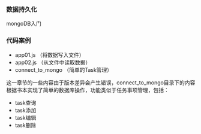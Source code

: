 
### 数据持久化

mongoDB入门

### 代码案例

- app01.js （将数据写入文件）
- app02.js （从文件中读取数据）
- connect_to_mongo （简单的Task管理）

这一章节的一些内容由于版本差异会产生错误，connect_to_mongo目录下的内容根据书本实现了简单的数据库操作，功能类似于任务事项管理，包括：

- task查询
- task添加
- task编辑
- task删除
